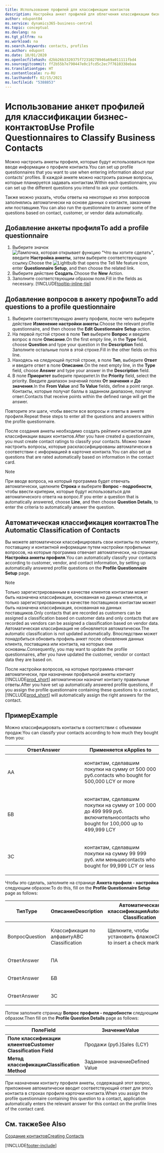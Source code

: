 ```yaml
---
title: Использование профилей для классификации контактов
description: Настройка анкет профилей для облегчения классификации бизнес-контактов
author: edupont04
ms.service: dynamics365-business-central
ms.topic: conceptual
ms.devlang: na
ms.tgt_pltfrm: na
ms.workload: na
ms.search.keywords: contacts, profiles
ms.author: edupont
ms.date: 10/01/2020
ms.openlocfilehash: d2bb26b3320375f72310278946a69a011111fbd4
ms.sourcegitcommit: ff2b55b7e790447e0c1fcd5c2ec7f7610338ebaa
ms.translationtype: HT
ms.contentlocale: ru-RU
ms.lasthandoff: 02/15/2021
ms.locfileid: "5388853"
---
```

# <a name="use-profile-questionnaires-to-classify-business-contacts"></a><span data-ttu-id="bb3a9-103">Использование анкет профилей для классификации бизнес-контактов</span><span class="sxs-lookup"><span data-stu-id="bb3a9-103">Use Profile Questionnaires to Classify Business Contacts</span></span>
<span data-ttu-id="bb3a9-104">Можно настроить анкеты профиля, которые будут использоваться при вводе информации о профиле контакта.</span><span class="sxs-lookup"><span data-stu-id="bb3a9-104">You can set up profile questionnaires that you want to use when entering information about your contacts' profiles.</span></span> <span data-ttu-id="bb3a9-105">В каждой анкете можно настроить разные вопросы, которые планируется задавать контактам.</span><span class="sxs-lookup"><span data-stu-id="bb3a9-105">Within each questionnaire, you can set up the different questions you intend to ask your contacts.</span></span>  

<span data-ttu-id="bb3a9-106">Также можно указать, чтобы ответы на некоторые из этих вопросов заполнялись автоматически на основе данных о контакте, заказчике или поставщике.</span><span class="sxs-lookup"><span data-stu-id="bb3a9-106">You can also run the questionnaire to answer some of the questions based on contact, customer, or vendor data automatically.</span></span>  

## <a name="to-add-a-profile-questionnaire"></a><span data-ttu-id="bb3a9-107">Добавление анкеты профиля</span><span class="sxs-lookup"><span data-stu-id="bb3a9-107">To add a profile questionnaire</span></span>
1.  <span data-ttu-id="bb3a9-108">Выберите значок ![Лампочка, которая открывает функцию "Что вы хотите сделать"](media/ui-search/search_small.png "Что вы хотите сделать"), введите **Настройка анкеты**, затем выберите соответствующую ссылку.</span><span class="sxs-lookup"><span data-stu-id="bb3a9-108">Choose the ![Lightbulb that opens the Tell Me feature](media/ui-search/search_small.png "Tell me what you want to do") icon, enter **Questionnaire Setup**, and then choose the related link.</span></span>  
2.  <span data-ttu-id="bb3a9-109">Выберите действие **Создать**.</span><span class="sxs-lookup"><span data-stu-id="bb3a9-109">Choose the **New** Action.</span></span>  
3.  <span data-ttu-id="bb3a9-110">Заполните соответствующим образом поля.</span><span class="sxs-lookup"><span data-stu-id="bb3a9-110">Fill in the fields as necessary.</span></span> [!INCLUDE[tooltip-inline-tip](includes/tooltip-inline-tip_md.md)]  

## <a name="to-add-questions-to-a-profile-questionnaire"></a><span data-ttu-id="bb3a9-111">Добавление вопросов в анкету профиля</span><span class="sxs-lookup"><span data-stu-id="bb3a9-111">To add questions to a profile questionnaire</span></span>
1.  <span data-ttu-id="bb3a9-112">Выберите соответствующую анкету профиля, после чего выберите действие **Изменение настройки анкеты**.</span><span class="sxs-lookup"><span data-stu-id="bb3a9-112">Choose the relevant profile questionnaire, and then choose the **Edit Questionnaire Setup** action.</span></span>  
2.  <span data-ttu-id="bb3a9-113">На первой пустой строке в поле **Тип** выберите **Вопрос** и введите вопрос в поле **Описание**.</span><span class="sxs-lookup"><span data-stu-id="bb3a9-113">On the first empty line, in the **Type** field, choose **Question** and type your question in the **Description** field.</span></span> <span data-ttu-id="bb3a9-114">Заполните остальные поля в этой строке.</span><span class="sxs-lookup"><span data-stu-id="bb3a9-114">Fill in the other fields on this line.</span></span>  
3.  <span data-ttu-id="bb3a9-115">Находясь на следующей пустой строке, в поле **Тип**, выберите **Ответ** и введите ответ в поле **Описание**.</span><span class="sxs-lookup"><span data-stu-id="bb3a9-115">On the next empty line, in the **Type** field, choose **Answer** and type your answer in the **Description** field.</span></span>  
4.  <span data-ttu-id="bb3a9-116">В поле **Приоритет** выберите приоритет.</span><span class="sxs-lookup"><span data-stu-id="bb3a9-116">In the **Priority** field, select the priority.</span></span> <span data-ttu-id="bb3a9-117">Введите диапазон значений полях **От значения** и **До значения**.</span><span class="sxs-lookup"><span data-stu-id="bb3a9-117">In the **From Value** and **To Value** fields, define a point range.</span></span> <span data-ttu-id="bb3a9-118">Контакты, которые получат баллы в заданном диапазоне, получат ответ.</span><span class="sxs-lookup"><span data-stu-id="bb3a9-118">Contacts that receive points within the defined range will get the answer.</span></span>  

<span data-ttu-id="bb3a9-119">Повторите эти шаги, чтобы ввести все вопросы и ответы в анкете профиля.</span><span class="sxs-lookup"><span data-stu-id="bb3a9-119">Repeat these steps to enter all the questions and answers within the profile questionnaire.</span></span>

<span data-ttu-id="bb3a9-120">После создания анкеты необходимо создать рейтинги контактов для классификации ваших контактов.</span><span class="sxs-lookup"><span data-stu-id="bb3a9-120">After you have created a questionnaire, you must create contact ratings to classify your contacts.</span></span> <span data-ttu-id="bb3a9-121">Можно также настроить вопросы, которые расклассифицированы автоматически в соответствии с информацией в карточке контакта.</span><span class="sxs-lookup"><span data-stu-id="bb3a9-121">You can also set up questions that are rated automatically based on information in the contact card.</span></span>  

> [!NOTE]
> <span data-ttu-id="bb3a9-122">При вводе вопроса, на который программа будет отвечать автоматически, щелкните <STRONG>Строка</STRONG> и выберите <STRONG>Вопрос - подробности</STRONG>, чтобы ввести критерии, которые будут использоваться для автоматического ответа на вопрос.</span><span class="sxs-lookup"><span data-stu-id="bb3a9-122">If you enter a question that is automatically answered, choose <STRONG>Line</STRONG>, and then choose <STRONG>Question Details</STRONG>, to enter the criteria to automatically answer the question.</span></span>

## <a name="the-automatic-classification-of-contacts"></a><span data-ttu-id="bb3a9-123">Автоматическая классификация контактов</span><span class="sxs-lookup"><span data-stu-id="bb3a9-123">The Automatic Classification of Contacts</span></span>
<span data-ttu-id="bb3a9-124">Вы можете автоматически классифицировать свои контакты по клиенту, поставщику и контактной информации путем настройки профильных вопросов, на которые программа отвечает автоматически, на странице **Настройка анкеты профиля**.</span><span class="sxs-lookup"><span data-stu-id="bb3a9-124">You can automatically classify your contacts according to customer, vendor, and contact information, by setting up automatically answered profile questions on the **Profile Questionnaire Setup** page.</span></span>  

> [!NOTE]
> <span data-ttu-id="bb3a9-125">Только зарегистрированным в качестве клиентов контактам может быть назначена классификация, основанная на данных клиентов, и только зарегистрированным в качестве поставщиков контактам может быть назначена классификация, основанная на данных поставщиков.</span><span class="sxs-lookup"><span data-stu-id="bb3a9-125">Only contacts that are recorded as customers can be assigned a classification based on customer data and only contacts that are recorded as vendors can be assigned a classification based on vendor data.</span></span> <span data-ttu-id="bb3a9-126">Автоматическая классификация не обновляется автоматически.</span><span class="sxs-lookup"><span data-stu-id="bb3a9-126">The automatic classification is not updated automatically.</span></span> <span data-ttu-id="bb3a9-127">Впоследствии может понадобиться обновить профиль анкет после обновления данных клиента, поставщика или контакта, на которых они основаны.</span><span class="sxs-lookup"><span data-stu-id="bb3a9-127">Consequently, you may want to update the profile questionnaires, after you have updated the customer, vendor or contact data they are based on.</span></span>  

<span data-ttu-id="bb3a9-128">После настройки вопросов, на которые программа отвечает автоматически, при назначении профильной анкеты контакту [!INCLUDE[prod_short](includes/prod_short.md)] автоматически назначит контакту правильные ответы.</span><span class="sxs-lookup"><span data-stu-id="bb3a9-128">After you have set up automatically answered profile questions, if you assign the profile questionnaire containing these questions to a contact, [!INCLUDE[prod_short](includes/prod_short.md)] will automatically assign the right answers for the contact.</span></span>  

## <a name="example"></a><span data-ttu-id="bb3a9-129">Пример</span><span class="sxs-lookup"><span data-stu-id="bb3a9-129">Example</span></span>
<span data-ttu-id="bb3a9-130">Можно классифицировать контакты в соответствии с объемами продаж:</span><span class="sxs-lookup"><span data-stu-id="bb3a9-130">You can classify your contacts according to how much they bought from you:</span></span>

<table>
<colgroup>
<col style="width: 50%" />
<col style="width: 50%" />
</colgroup>
<thead>
<tr class="header">
<th><span data-ttu-id="bb3a9-131"><strong>Ответ</strong></span><span class="sxs-lookup"><span data-stu-id="bb3a9-131"><strong>Answer</strong></span></span></th>
<th><span data-ttu-id="bb3a9-132"><strong>Применяется к</strong></span><span class="sxs-lookup"><span data-stu-id="bb3a9-132"><strong>Applies to</strong></span></span></th>
</tr>
</thead>
<tbody>
<tr class="odd">
<td><p><span data-ttu-id="bb3a9-133">А</span><span class="sxs-lookup"><span data-stu-id="bb3a9-133">A</span></span></p></td>
<td><p><span data-ttu-id="bb3a9-134">контактам, сделавшим покупки на сумму от 500 000 руб.</span><span class="sxs-lookup"><span data-stu-id="bb3a9-134">contacts who bought for 500,000 LCY or more</span></span></p></td>
</tr>
<tr class="even">
<td><p><span data-ttu-id="bb3a9-135">Б</span><span class="sxs-lookup"><span data-stu-id="bb3a9-135">B</span></span></p></td>
<td><p><span data-ttu-id="bb3a9-136">контактам, сделавшим покупки на сумму от 100 000 до 499 999 руб. включительно</span><span class="sxs-lookup"><span data-stu-id="bb3a9-136">contacts who bought for 100,000 up to 499,999 LCY</span></span></p></td>
</tr>
<tr class="odd">
<td><p><span data-ttu-id="bb3a9-137">З</span><span class="sxs-lookup"><span data-stu-id="bb3a9-137">C</span></span></p></td>
<td><p><span data-ttu-id="bb3a9-138">контактам, сделавшим покупки на сумму 99 999 руб. или меньше</span><span class="sxs-lookup"><span data-stu-id="bb3a9-138">contacts who bought for 99,999 LCY or less</span></span></p></td>
</tr>
</tbody>
</table>

<span data-ttu-id="bb3a9-139">Чтобы это сделать, заполните на странице **Анкета профиля - настройка** следующим образом:</span><span class="sxs-lookup"><span data-stu-id="bb3a9-139">To do this, fill on the **Profile Questionnaire Setup** page as follows:</span></span>


<table>
<colgroup>
<col style="width: 20%" />
<col style="width: 20%" />
<col style="width: 20%" />
<col style="width: 20%" />
<col style="width: 20%" />
</colgroup>
<thead>
<tr class="header">
<th><span data-ttu-id="bb3a9-140"><strong>Тип</strong></span><span class="sxs-lookup"><span data-stu-id="bb3a9-140"><strong>Type</strong></span></span></th>
<th><span data-ttu-id="bb3a9-141"><strong>Описание</strong></span><span class="sxs-lookup"><span data-stu-id="bb3a9-141"><strong>Description</strong></span></span></th>
<th><span data-ttu-id="bb3a9-142"><strong>Автоматическая классификация</strong></span><span class="sxs-lookup"><span data-stu-id="bb3a9-142"><strong>Automatic Classification</strong></span></span></th>
<th><span data-ttu-id="bb3a9-143"><strong>От значения</strong></span><span class="sxs-lookup"><span data-stu-id="bb3a9-143"><strong>From Value</strong></span></span></th>
<th><span data-ttu-id="bb3a9-144"><strong>До значения</strong></span><span class="sxs-lookup"><span data-stu-id="bb3a9-144"><strong>To Value</strong></span></span></th>
</tr>
</thead>
<tbody>
<tr class="odd">
<td><p><span data-ttu-id="bb3a9-145">Вопрос</span><span class="sxs-lookup"><span data-stu-id="bb3a9-145">Question</span></span></p></td>
<td><p><span data-ttu-id="bb3a9-146">Классификация по алфавиту</span><span class="sxs-lookup"><span data-stu-id="bb3a9-146">ABC Classification</span></span></p></td>
<td><p><span data-ttu-id="bb3a9-147">Щелкните, чтобы установить флажок</span><span class="sxs-lookup"><span data-stu-id="bb3a9-147">Click to insert a check mark</span></span></p></td>
<td><p> </p></td>
<td><p> </p></td>
</tr>
<tr class="even">
<td><p><span data-ttu-id="bb3a9-148">Ответ</span><span class="sxs-lookup"><span data-stu-id="bb3a9-148">Answer</span></span></p></td>
<td><p><span data-ttu-id="bb3a9-149">П</span><span class="sxs-lookup"><span data-stu-id="bb3a9-149">A</span></span></p></td>
<td><p> </p></td>
<td><p><span data-ttu-id="bb3a9-150">500,000</span><span class="sxs-lookup"><span data-stu-id="bb3a9-150">500,000</span></span></p></td>
<td><p> </p></td>
</tr>
<tr class="odd">
<td><p><span data-ttu-id="bb3a9-151">Ответ</span><span class="sxs-lookup"><span data-stu-id="bb3a9-151">Answer</span></span></p></td>
<td><p><span data-ttu-id="bb3a9-152">Б</span><span class="sxs-lookup"><span data-stu-id="bb3a9-152">B</span></span></p></td>
<td><p> </p></td>
<td><p><span data-ttu-id="bb3a9-153">100,000</span><span class="sxs-lookup"><span data-stu-id="bb3a9-153">100,000</span></span></p></td>
<td><p><span data-ttu-id="bb3a9-154">499,999</span><span class="sxs-lookup"><span data-stu-id="bb3a9-154">499,999</span></span></p></td>
</tr>
<tr class="even">
<td><p><span data-ttu-id="bb3a9-155">Ответ</span><span class="sxs-lookup"><span data-stu-id="bb3a9-155">Answer</span></span></p></td>
<td><p><span data-ttu-id="bb3a9-156">З</span><span class="sxs-lookup"><span data-stu-id="bb3a9-156">C</span></span></p></td>
<td><p> </p></td>
<td><p> </p></td>
<td><p><span data-ttu-id="bb3a9-157">99 999</span><span class="sxs-lookup"><span data-stu-id="bb3a9-157">99,999</span></span></p></td>
</tr>
</tbody>
</table>

<span data-ttu-id="bb3a9-158">Потом заполните страницу **Вопрос профиля - подробности** следующим образом:</span><span class="sxs-lookup"><span data-stu-id="bb3a9-158">Then fill on the **Profile Question Details** page as follows:</span></span>
<table>
<colgroup>
<col style="width: 50%" />
<col style="width: 50%" />
</colgroup>
<thead>
<tr class="header">
<th><span data-ttu-id="bb3a9-159"><strong>Поле</strong></span><span class="sxs-lookup"><span data-stu-id="bb3a9-159"><strong>Field</strong></span></span></th>
<th><span data-ttu-id="bb3a9-160"><strong>Значение</strong></span><span class="sxs-lookup"><span data-stu-id="bb3a9-160"><strong>Value</strong></span></span></th>
</tr>
</thead>
<tbody>
<tr>
<td><span data-ttu-id="bb3a9-161"><strong>Поле классификации клиентов</strong></span><span class="sxs-lookup"><span data-stu-id="bb3a9-161"><strong>Customer Classification Field</strong></span></span></td>
<td><span data-ttu-id="bb3a9-162"><emphasis>Продажи (руб.)</emphasis></span><span class="sxs-lookup"><span data-stu-id="bb3a9-162"><emphasis>Sales (LCY)</emphasis></span></span></td>
</tr>
<tr>
<td><span data-ttu-id="bb3a9-163"><strong>Метод классификации</strong></span><span class="sxs-lookup"><span data-stu-id="bb3a9-163"><strong>Classification Method</strong></span></span></td>
<td><span data-ttu-id="bb3a9-164"><emphasis>Заданное значение</emphasis></span><span class="sxs-lookup"><span data-stu-id="bb3a9-164"><emphasis>Defined Value</emphasis></span></span></td>
</tr>
</tbody>
</table>

<span data-ttu-id="bb3a9-165">При назначении контакту профиля анкеты, содержащей этот вопрос, приложение автоматически вводит соответствующий ответ для этого контакта в строках профиля карточки контакта.</span><span class="sxs-lookup"><span data-stu-id="bb3a9-165">When you assign the profile questionnaire containing this question to a contact, application automatically enters the relevant answer for this contact on the profile lines of the contact card.</span></span>

## <a name="see-also"></a><span data-ttu-id="bb3a9-166">См. также</span><span class="sxs-lookup"><span data-stu-id="bb3a9-166">See Also</span></span>
[<span data-ttu-id="bb3a9-167">Создание контактов</span><span class="sxs-lookup"><span data-stu-id="bb3a9-167">Creating Contacts</span></span>](marketing-create-contact-companies.md)  


[!INCLUDE[footer-include](includes/footer-banner.md)]